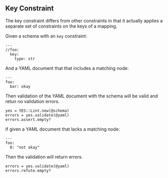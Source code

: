 ## Key Constraint

The key constraint differs from other constraints in that it
actually applies a separate set of constraints on the keys
of a mapping.

Given a schema with an `key` constraint:

    ---
    //foo:
      key:
        type: str

And a YAML document that that includes a matching node:

    ---
    foo:
      bar: okay

Then validation of the YAML document with the schema will
be valid and retun no validation errors.

    yes = YES::Lint.new(@schema)
    errors = yes.validate(@yaml)
    errors.assert.empty?

If given a YAML document that lacks a matching node:

    ---
    foo:
      0: "not okay"

Then the validation will return errors.

    errors = yes.validate(@yaml)
    errors.refute.empty?

